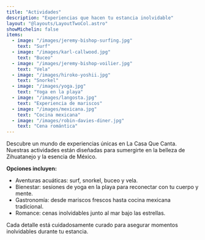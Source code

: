 ```yaml
---
title: "Actividades"
description: "Experiencias que hacen tu estancia inolvidable"
layout: "@layouts/LayoutTwoCol.astro"
showMichelin: false
items:
  - image: "/images/jeremy-bishop-surfing.jpg"
    text: "Surf"
  - image: "/images/karl-callwood.jpg"
    text: "Buceo"
  - image: "/images/jeremy-bishop-voilier.jpg"
    text: "Vela"
  - image: "/images/hiroko-yoshii.jpg"
    text: "Snorkel"
  - image: "/images/yoga.jpg"
    text: "Yoga en la playa"
  - image: "/images/langosta.jpg"
    text: "Experiencia de mariscos"
  - image: "/images/mexicana.jpg"
    text: "Cocina mexicana"
  - image: "/images/robin-davies-diner.jpg"
    text: "Cena romántica"
---
```


Descubre un mundo de experiencias únicas en La Casa Que Canta.  
Nuestras actividades están diseñadas para sumergirte en la belleza de Zihuatanejo y la esencia de México.  

**Opciones incluyen:**
- Aventuras acuáticas: surf, snorkel, buceo y vela.  
- Bienestar: sesiones de yoga en la playa para reconectar con tu cuerpo y mente.  
- Gastronomía: desde mariscos frescos hasta cocina mexicana tradicional.  
- Romance: cenas inolvidables junto al mar bajo las estrellas.  

Cada detalle está cuidadosamente curado para asegurar momentos inolvidables durante tu estancia.
